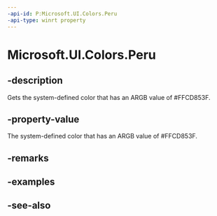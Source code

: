 ```yaml
---
-api-id: P:Microsoft.UI.Colors.Peru
-api-type: winrt property
---
```


<!-- Property syntax
public Windows.UI.Color Peru { get; }
-->

# Microsoft.UI.Colors.Peru

## -description

Gets the system-defined color that has an ARGB value of #FFCD853F.

## -property-value

The system-defined color that has an ARGB value of #FFCD853F.

## -remarks

## -examples

## -see-also
